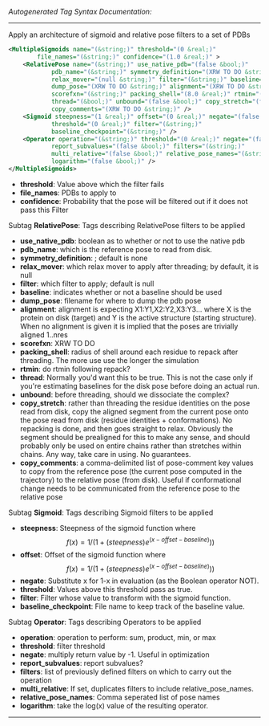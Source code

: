 _Autogenerated Tag Syntax Documentation:_

---
Apply an architecture of sigmoid and relative pose filters to a set of PDBs

```xml
<MultipleSigmoids name="(&string;)" threshold="(0 &real;)"
        file_names="(&string;)" confidence="(1.0 &real;)" >
    <RelativePose name="(&string;)" use_native_pdb="(false &bool;)"
            pdb_name="(&string;)" symmetry_definition="(XRW TO DO &string;)"
            relax_mover="(null &string;)" filter="(&string;)" baseline="(1 &bool;)"
            dump_pose="(XRW TO DO &string;)" alignment="(XRW TO DO &string;)"
            scorefxn="(&string;)" packing_shell="(8.0 &real;)" rtmin="(0 &bool;)"
            thread="(&bool;)" unbound="(false &bool;)" copy_stretch="(false &bool;)"
            copy_comments="(XRW TO DO &string;)" />
    <Sigmoid steepness="(1 &real;)" offset="(0 &real;)" negate="(false &bool;)"
            threshold="(0 &real;)" filter="(&string;)"
            baseline_checkpoint="(&string;)" />
    <Operator operation="(&string;)" threshold="(0 &real;)" negate="(false &bool;)"
            report_subvalues="(false &bool;)" filters="(&string;)"
            multi_relative="(false &bool;)" relative_pose_names="(&string;)"
            logarithm="(false &bool;)" />
</MultipleSigmoids>
```

-   **threshold**: Value above which the filter fails
-   **file_names**: PDBs to apply to
-   **confidence**: Probability that the pose will be filtered out if it does not pass this Filter


Subtag **RelativePose**:   Tags describing RelativePose filters to be applied

-   **use_native_pdb**: boolean as to whether or not to use the native pdb
-   **pdb_name**: which is the reference pose to read from disk.
-   **symmetry_definition**: ; default is none
-   **relax_mover**: which relax mover to apply after threading; by default, it is null
-   **filter**: which filter to apply; default is null
-   **baseline**: indicates whether or not a baseline should be used
-   **dump_pose**: filename for where to dump the pdb pose
-   **alignment**: alignment is expecting X1:Y1,X2:Y2,X3:Y3... where X is the protein on disk (target) and Y is the active structure (starting structure). When no alignment is given it is implied that the poses are trivially aligned 1..nres
-   **scorefxn**: XRW TO DO
-   **packing_shell**: radius of shell around each residue to repack after threading. The more use use the longer the simulation
-   **rtmin**: do rtmin following repack?
-   **thread**: Normally you'd want this to be true. This is not the case only if you're estimating baselines for the disk pose before doing an actual run.
-   **unbound**: before threading, should we dissociate the complex?
-   **copy_stretch**: rather than threading the residue identities on the pose read from disk, copy the aligned segment from the current pose onto the pose read from disk (residue identities + conformations). No repacking is done, and then goes straight to relax. Obviously the segment should be prealigned for this to make any sense, and should probably only be used on entire chains rather than stretches within chains. Any way, take care in using. No guarantees.
-   **copy_comments**: a comma-delimited list of pose-comment key values to copy from the reference pose (the current pose computed in the trajectory) to the relative pose (from disk). Useful if conformational change needs to be communicated from the reference pose to the relative pose

Subtag **Sigmoid**:   Tags describing Sigmoid filters to be applied

-   **steepness**: Steepness of the sigmoid function where $$f(x) = 1 / ( 1 + (steepness)e^{ (x - offset - baseline) } ) )$$
-   **offset**: Offset of the sigmoid function where $$f(x) = 1 / ( 1 + (steepness)e^{ (x - offset - baseline) } ) )$$
-   **negate**: Substitute x for 1-x in evaluation (as the Boolean operator NOT).
-   **threshold**: Values above this threshold pass as true.
-   **filter**: Filter whose value to transform with the sigmoid function.
-   **baseline_checkpoint**: File name to keep track of the baseline value.

Subtag **Operator**:   Tags describing Operators to be applied

-   **operation**: operation to perform: sum, product, min, or max
-   **threshold**: filter threshold
-   **negate**: multiply return value by -1. Useful in optimization
-   **report_subvalues**: report subvalues?
-   **filters**: list of previously defined filters on which to carry out the operation
-   **multi_relative**: If set, duplicates filters to include relative_pose_names.
-   **relative_pose_names**: Comma seperated list of pose names
-   **logarithm**: take the log(x) value of the resulting operator.

---
